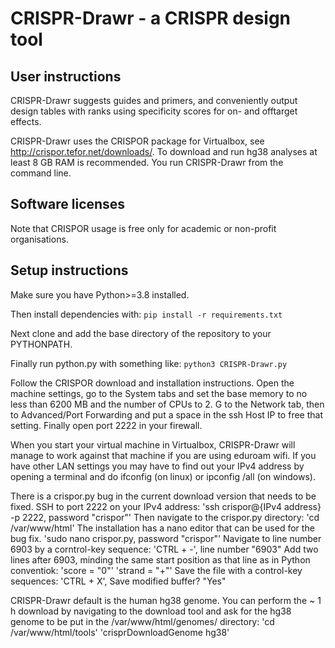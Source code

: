 # CRISPR-Drawr - a CRISPR design tool

## User instructions
CRISPR-Drawr suggests guides and primers, and conveniently output design tables with ranks using specificity scores for on- and offtarget effects.

CRISPR-Drawr uses the CRISPOR package for Virtualbox, see http://crispor.tefor.net/downloads/. To download and run hg38 analyses at least 8 GB RAM is recommended.
You run CRISPR-Drawr from the command line.

## Software licenses
Note that CRISPOR usage is free only for academic or non-profit organisations.
  
## Setup instructions
Make sure you have Python>=3.8 installed. 

Then install dependencies with:
`pip install -r requirements.txt`

Next clone and add the base directory of the repository to your PYTHONPATH.

Finally run python.py with something like:
`python3 CRISPR-Drawr.py`
  
Follow the CRISPOR download and installation instructions. Open the machine settings, go to the System tabs and set the base memory to no less than 6200 MB and the number of CPUs to 2. G to the Network tab, then to Advanced/Port Forwarding and put a space in the ssh Host IP to free that setting. Finally open port 2222 in your firewall.

When you start your virtual machine in Virtualbox, CRISPR-Drawr will manage to work against that machine if you are using eduroam wifi. If you have other LAN settings you may have to find out your IPv4 address by opening a terminal and do ifconfig (on linux) or ipconfig /all (on windows).

There is a crispor.py bug in the current download version that needs to be fixed. SSH to port 2222 on your IPv4 address: 
'ssh crispor@{IPv4 address} -p 2222, password \"crispor\"'
Then navigate to the crispor.py directory:
'cd /var/www/html'
The installation has a nano editor that can be used for the bug fix.
'sudo nano crispor.py, password "crispor"'
Navigate to line number 6903 by a corntrol-key sequence:
'CTRL + -', line number "6903"
Add two lines after 6903, minding the same start position as that line as in Python conventiok:
'score = "0"'
'strand = "+"'
Save the file with a control-key sequences:
'CTRL + X', Save modified buffer? "Yes"

CRISPR-Drawr default is the human hg38 genome. You can perform the ~ 1 h download by navigating to the download tool and ask for the hg38 genome to be put in the /var/www/html/genomes/ directory:
'cd /var/www/html/tools'
'crisprDownloadGenome hg38'
